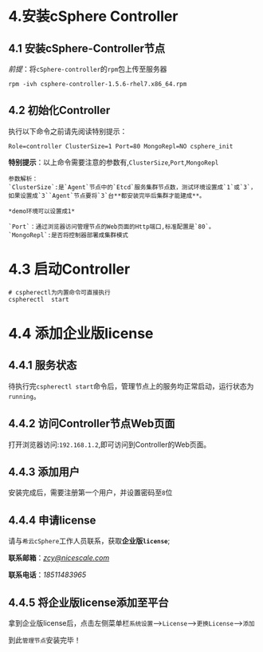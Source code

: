 # 4.安装cSphere Controller

## 4.1 安装cSphere-Controller节点

*前提*：将`cSphere-controller`的`rpm`包上传至服务器

```
rpm -ivh csphere-controller-1.5.6-rhel7.x86_64.rpm 
```
## 4.2 初始化Controller

执行以下命令之前请先阅读特别提示：

```
Role=controller ClusterSize=1 Port=80 MongoRepl=NO csphere_init
```
**特别提示**：以上命令需要注意的参数有,`ClusterSize`,`Port`,`MongoRepl`

```
参数解析：
`ClusterSize`:是`Agent`节点中的`Etcd`服务集群节点数，测试环境设置成`1`或`3`，如果设置成`3``Agent`节点要将`3`台**都安装完毕后集群才能建成**。

*demo环境可以设置成1*

`Port`：通过浏览器访问管理节点的Web页面的Http端口,标准配置是`80`。
`MongoRepl`:是否将控制器部署成集群模式
```
# 4.3 启动Controller

```
# cspherectl为内置命令可直接执行
cspherectl  start
```
# 4.4 添加企业版license

## 4.4.1 服务状态
待执行完`cspherectl start`命令后，管理节点上的服务均正常启动，运行状态为`running`。

## 4.4.2 访问Controller节点Web页面

打开浏览器访问:`192.168.1.2`,即可访问到Controller的Web页面。

## 4.4.3 添加用户

安装完成后，需要注册第一个用户，并设置密码至`8`位

## 4.4.4 申请license

请与`希云cSphere`工作人员联系，获取**企业版`license`**;

**联系邮箱**：*zcy@nicescale.com*

**联系电话**：*18511483965*

## 4.4.5 将企业版license添加至平台

拿到企业版license后，点击左侧菜单栏`系统设置`-->`License`-->`更换License`-->`添加`

到此`管理节点`安装完毕！